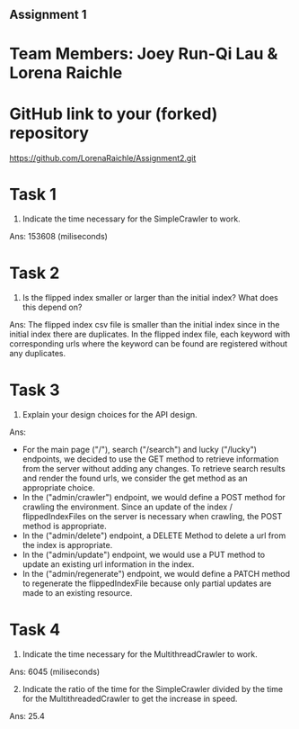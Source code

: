 Assignment 1
------------

# Team Members: Joey Run-Qi Lau & Lorena Raichle

# GitHub link to your (forked) repository
https://github.com/LorenaRaichle/Assignment2.git


# Task 1

1. Indicate the time necessary for the SimpleCrawler to work.

Ans: 153608 (miliseconds)

# Task 2

1. Is the flipped index smaller or larger than the initial index? What does this depend on?

Ans: The flipped index csv file is smaller than the initial index since in the initial index there are duplicates.
In the flipped index file, each keyword with corresponding urls where the keyword can be found are registered without any duplicates.

# Task 3

1. Explain your design choices for the API design.

Ans:
- For the main page ("/"), search ("/search") and lucky ("/lucky") endpoints, we decided to use the GET method to retrieve information from the server without adding any changes. To retrieve search results and render the found urls, we consider the get method as an appropriate choice.
- In the ("admin/crawler") endpoint, we would define a POST method for crawling the environment. Since an update of the index / flippedIndexFiles on the server is necessary when crawling, the POST method is appropriate.
-  In the ("admin/delete") endpoint, a DELETE Method to delete a url from the index is appropriate.
- In the ("admin/update") endpoint, we would use a PUT method to update an existing url information in the index. 
- In the ("admin/regenerate") endpoint, we would define a PATCH method to regenerate the flippedIndexFile because only partial updates are made to an existing resource. 

# Task 4

1.  Indicate the time necessary for the MultithreadCrawler to work.

Ans: 6045 (miliseconds)

2. Indicate the ratio of the time for the SimpleCrawler divided by the time for the MultithreadedCrawler to get the increase in speed.

Ans: 25.4 